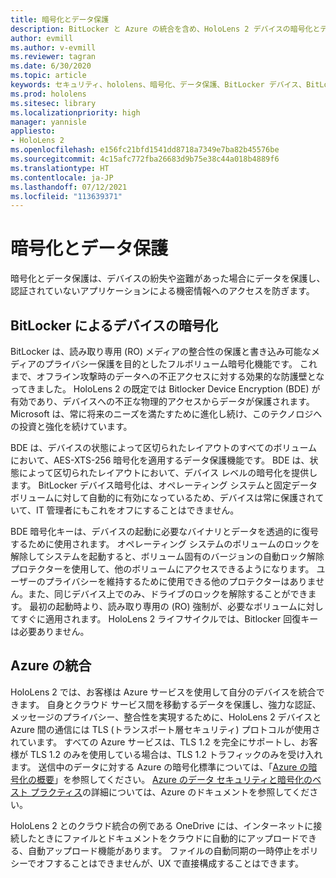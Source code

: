 ```yaml
---
title: 暗号化とデータ保護
description: BitLocker と Azure の統合を含め、HoloLens 2 デバイスの暗号化とデータ保護について説明します。
author: evmill
ms.author: v-evmill
ms.reviewer: tagran
ms.date: 6/30/2020
ms.topic: article
keywords: セキュリティ、hololens、暗号化、データ保護、BitLocker デバイス、BitLocker、bitlocker、bitlocker 暗号化、azure 統合、
ms.prod: hololens
ms.sitesec: library
ms.localizationpriority: high
manager: yannisle
appliesto:
- HoloLens 2
ms.openlocfilehash: e156fc21bfd1541dd8718a7349e7ba82b45576be
ms.sourcegitcommit: 4c15afc772fba26683d9b75e38c44a018b4889f6
ms.translationtype: HT
ms.contentlocale: ja-JP
ms.lasthandoff: 07/12/2021
ms.locfileid: "113639371"
---
```

# <a name="encryption-and-data-protection"></a>暗号化とデータ保護

暗号化とデータ保護は、デバイスの紛失や盗難があった場合にデータを保護し、認証されていないアプリケーションによる機密情報へのアクセスを防ぎます。

## <a name="bitlocker-device-encryption"></a>BitLocker によるデバイスの暗号化

BitLocker は、読み取り専用 (RO) メディアの整合性の保護と書き込み可能なメディアのプライバシー保護を目的としたフルボリューム暗号化機能です。  これまで、オフライン攻撃時のデータへの不正アクセスに対する効果的な防護壁となってきました。 HoloLens 2 の既定では Bitlocker Device Encryption (BDE) が有効であり、デバイスへの不正な物理的アクセスからデータが保護されます。 Microsoft は、常に将来のニーズを満たすために進化し続け、このテクノロジへの投資と強化を続けています。

BDE は、デバイスの状態によって区切られたレイアウトのすべてのボリュームにおいて、AES-XTS-256 暗号化を適用するデータ保護機能です。 BDE は、状態によって区切られたレイアウトにおいて、デバイス レベルの暗号化を提供します。 BitLocker デバイス暗号化は、オペレーティング システムと固定データ ボリュームに対して自動的に有効になっているため、デバイスは常に保護されていて、IT 管理者にもこれをオフにすることはできません。

BDE 暗号化キーは、デバイスの起動に必要なバイナリとデータを透過的に復号するために使用されます。 オペレーティング システムのボリュームのロックを解除してシステムを起動すると、ボリューム固有のバージョンの自動ロック解除プロテクターを使用して、他のボリュームにアクセスできるようになります。 ユーザーのプライバシーを維持するために使用できる他のプロテクターはありません。また、同じデバイス上でのみ、ドライブのロックを解除することができます。 最初の起動時より、読み取り専用の (RO) 強制が、必要なボリュームに対してすぐに適用されます。 HoloLens 2 ライフサイクルでは、Bitlocker 回復キーは必要ありません。

## <a name="azure-integration"></a>Azure の統合 

HoloLens 2 では、お客様は Azure サービスを使用して自分のデバイスを統合できます。 自身とクラウド サービス間を移動するデータを保護し、強力な認証、メッセージのプライバシー、整合性を実現するために、HoloLens 2 デバイスと Azure 間の通信には TLS (トランスポート層セキュリティ) プロトコルが使用されています。 すべての Azure サービスは、TLS 1.2 を完全にサポートし、お客様が TLS 1.2 のみを使用している場合は、TLS 1.2 トラフィックのみを受け入れます。 送信中のデータに対する Azure の暗号化標準については、「[Azure の暗号化の概要](/azure/security/fundamentals/encryption-overview)」を参照してください。 [Azure のデータ セキュリティと暗号化のベスト プラクティス](/azure/security/fundamentals/data-encryption-best-practices)の詳細については、Azure のドキュメントを参照してください。 

HoloLens 2 とのクラウド統合の例である OneDrive には、インターネットに接続したときにファイルとドキュメントをクラウドに自動的にアップロードできる、自動アップロード機能があります。 ファイルの自動同期の一時停止をポリシーでオフすることはできませんが、UX で直接構成することはできます。 
